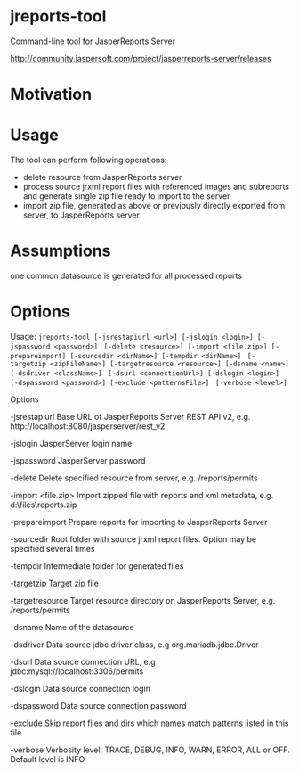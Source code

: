 # jreports-tool

Command-line tool for JasperReports Server

http://community.jaspersoft.com/project/jasperreports-server/releases


# Motivation



# Usage

The tool can perform following operations:
- delete resource from JasperReports server
- process source jrxml report files with referenced images and subreports and generate single zip file ready to import to the server
- import zip file, generated as above or previously directly exported from server, to JasperReports server



# Assumptions

one common datasource is generated for all processed reports

# Options

Usage: `jreports-tool [-jsrestapiurl <url>] [-jslogin <login>] [-jspassword <password>]`
` [-delete <resource>] [-import <file.zip>] [-prepareimport] [-sourcedir <dirName>] [-tempdir <dirName>]`
` [-targetzip <zipFileName>] [-targetresource <resource>] [-dsname <name>] [-dsdriver <className>]`
` [-dsurl <connectionUrl>] [-dslogin <login>] [-dspassword <password>] [-exclude <patternsFile>]`
` [-verbose <level>]`

Options

 -jsrestapiurl <url>          Base URL of JasperReports Server REST API v2, e.g. http://localhost:8080/jasperserver/rest_v2

 -jslogin <login>             JasperServer login name

 -jspassword <password>       JasperServer password


 -delete <resource>           Delete specified resource from server, e.g. /reports/permits


 -import <file.zip>           Import zipped file with reports and xml metadata, e.g. d:\files\reports.zip


 -prepareimport               Prepare reports for importing to JasperReports Server

 -sourcedir <dirName>         Root folder with source jrxml report files. Option may be specified several times

 -tempdir <dirName>           Intermediate folder for generated files

 -targetzip <zipFileName>     Target zip file

 -targetresource <resource>   Target resource directory on JasperReports Server, e.g. /reports/permits

 -dsname <name>               Name of the datasource

 -dsdriver <className>        Data source jdbc driver class, e.g org.mariadb.jdbc.Driver

 -dsurl <connectionUrl>       Data source connection URL, e.g jdbc:mysql://localhost:3306/permits

 -dslogin <login>             Data source connection login

 -dspassword <password>       Data source connection password

 -exclude <patternsFile>      Skip report files and dirs which names match patterns listed in this file

 -verbose <level>             Verbosity level: TRACE, DEBUG, INFO, WARN, ERROR, ALL or OFF. Default level is INFO
